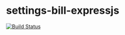 # settings-bill-expressjs
[![Build Status](https://travis-ci.org/Plenis/settings-bill-expressjs.svg?branch=master)](https://travis-ci.org/Plenis/settings-bill-expressjs)

